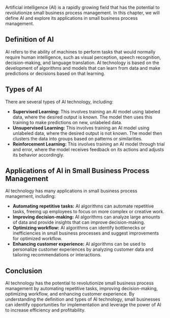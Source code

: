 
Artificial intelligence (AI) is a rapidly growing field that has the potential to revolutionize small business process management. In this chapter, we will define AI and explore its applications in small business process management.

Definition of AI
----------------

AI refers to the ability of machines to perform tasks that would normally require human intelligence, such as visual perception, speech recognition, decision-making, and language translation. AI technology is based on the development of algorithms and models that can learn from data and make predictions or decisions based on that learning.

Types of AI
-----------

There are several types of AI technology, including:

* **Supervised Learning:** This involves training an AI model using labeled data, where the desired output is known. The model then uses this training to make predictions on new, unlabeled data.
* **Unsupervised Learning:** This involves training an AI model using unlabeled data, where the desired output is not known. The model then clusters the data into groups based on patterns or similarities.
* **Reinforcement Learning:** This involves training an AI model through trial and error, where the model receives feedback on its actions and adjusts its behavior accordingly.

Applications of AI in Small Business Process Management
-------------------------------------------------------

AI technology has many applications in small business process management, including:

* **Automating repetitive tasks:** AI algorithms can automate repetitive tasks, freeing up employees to focus on more complex or creative work.
* **Improving decision-making:** AI algorithms can analyze large amounts of data and provide insights that can improve decision-making.
* **Optimizing workflow:** AI algorithms can identify bottlenecks or inefficiencies in small business processes and suggest improvements for optimized workflow.
* **Enhancing customer experience:** AI algorithms can be used to personalize customer experiences by analyzing customer data and tailoring recommendations or interactions.

Conclusion
----------

AI technology has the potential to revolutionize small business process management by automating repetitive tasks, improving decision-making, optimizing workflow, and enhancing customer experience. By understanding the definition and types of AI technology, small businesses can identify opportunities for implementation and leverage the power of AI to increase efficiency and profitability.
